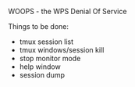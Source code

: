 WOOPS - the WPS Denial Of Service

Things to be done:
* tmux session list
* tmux windows/session kill
* stop monitor mode
* help window
* session dump



